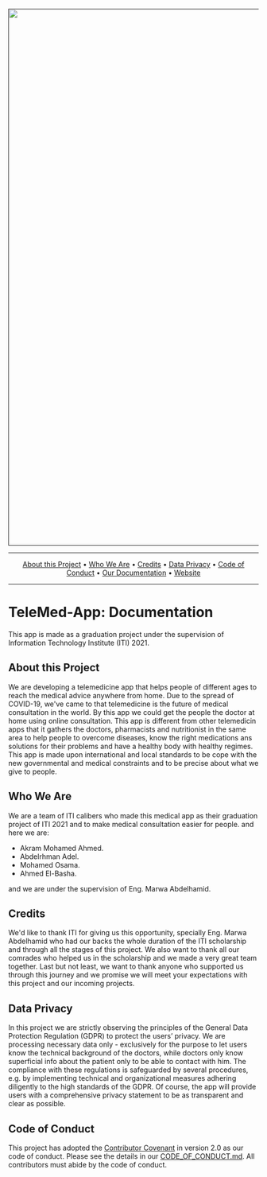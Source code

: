 <p align="center">
 <a href=""><img src="https://i.imgur.com/kJ0OlWL.png" width="1080"></a>
</p>
<hr />
<p align="center">
    <a href="#about-this-project">About this Project</a> •
    <a href="#who-we-are">Who We Are</a> •
    <a href="#credits">Credits</a> •
    <a href="#data-privacy">Data Privacy</a> •
    <a href="#code-of-conduct">Code of Conduct</a> •
    <a href="#our-documentation">Our Documentation</a> •
    <a href="">Website</a>
</p>
<hr />

# TeleMed-App: Documentation

This app is made as a graduation project under the supervision of Information Technology Institute (ITI) 2021.

## About this Project

We are developing a telemedicine app that helps people of different ages to reach the medical advice anywhere from home. Due to the spread of COVID-19, we've came to that telemedicine is the future of medical consultation in the world. By this app we could get the people the doctor at home using online consultation. This app is different from other telemedicin apps that it gathers the doctors, pharmacists and nutritionist in the same area to help people to overcome diseases, know the right medications ans solutions for their problems and have a healthy body with healthy regimes. This app is made upon international and local standards to be cope with the new governmental and medical constraints and to be precise about what we give to people.

## Who We Are

We are a team of ITI calibers who made this medical app as their graduation project of ITI 2021 and to make medical consultation easier for people. and here we are:
- Akram Mohamed Ahmed.
- Abdelrhman Adel.
- Mohamed Osama.
- Ahmed El-Basha.

and we are under the supervision of Eng. Marwa Abdelhamid.

## Credits

We'd like to thank ITI for giving us this opportunity, specially Eng. Marwa Abdelhamid who had our backs the whole duration of the ITI scholarship and through all the stages of this project. We also want to thank all our comrades who helped us in the scholarship and we made a very great team together. Last but not least, we want to thank anyone who supported us through this journey and we promise we will meet your expectations with this project and our incoming projects.

## Data Privacy

In this project we are strictly observing the principles of the General Data Protection Regulation (GDPR) to protect the users’ privacy. We are processing necessary data only - exclusively for the purpose to let users know the technical background of the doctors, while doctors only know superficial info about the patient only to be able to contact with him. The compliance with these regulations is safeguarded by several procedures, e.g. by implementing technical and organizational measures adhering diligently to the high standards of the GDPR. Of course, the app will provide users with a comprehensive privacy statement to be as transparent and clear as possible.

## Code of Conduct

This project has adopted the [Contributor Covenant](https://www.contributor-covenant.org/) in version 2.0 as our code of conduct. Please see the details in our [CODE_OF_CONDUCT.md](CODE_OF_CONDUCT.md). All contributors must abide by the code of conduct.
